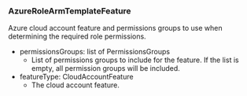 ### AzureRoleArmTemplateFeature
Azure cloud account feature and permissions groups to use when determining the required role permissions.

- permissionsGroups: list of PermissionsGroups
  - List of permissions groups to include for the feature. If the list is empty, all permission groups will be included.
- featureType: CloudAccountFeature
  - The cloud account feature.
